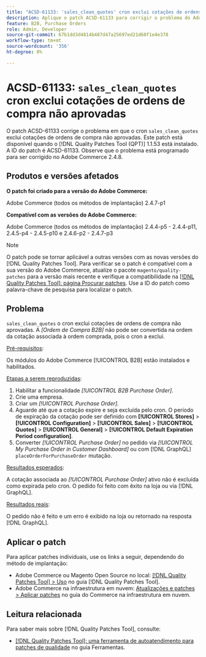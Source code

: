 ```yaml
---
title: "ACSD-61133: 'sales_clean_quotes' cron exclui cotações de ordens de compra não aprovadas"
description: Aplique o patch ACSD-61133 para corrigir o problema do Adobe Commerce em que "sales_clean_quotes" cron exclui cotações de ordens de compra não aprovadas.
feature: B2B, Purchase Orders
role: Admin, Developer
source-git-commit: 67b1dd3d4814b487d47a25697ed21d60f1e4e378
workflow-type: tm+mt
source-wordcount: '356'
ht-degree: 0%

---
```


# ACSD-61133: `sales_clean_quotes` cron exclui cotações de ordens de compra não aprovadas

O patch ACSD-61133 corrige o problema em que o cron `sales_clean_quotes` exclui cotações de ordens de compra não aprovadas. Este patch está disponível quando o [!DNL Quality Patches Tool (QPT)] 1.1.53 está instalado. A ID do patch é ACSD-61133. Observe que o problema está programado para ser corrigido no Adobe Commerce 2.4.8.

## Produtos e versões afetados

**O patch foi criado para a versão do Adobe Commerce:**

Adobe Commerce (todos os métodos de implantação) 2.4.7-p1

**Compatível com as versões do Adobe Commerce:**

Adobe Commerce (todos os métodos de implantação) 2.4.4-p5 - 2.4.4-p11, 2.4.5-p4 - 2.4.5-p10 e 2.4.6-p2 - 2.4.7-p3

>[!NOTE]
>
>O patch pode se tornar aplicável a outras versões com as novas versões do [!DNL Quality Patches Tool]. Para verificar se o patch é compatível com a sua versão do Adobe Commerce, atualize o pacote `magento/quality-patches` para a versão mais recente e verifique a compatibilidade na [[!DNL Quality Patches Tool]: página Procurar patches](https://experienceleague.adobe.com/tools/commerce-quality-patches/index.html). Use a ID do patch como palavra-chave de pesquisa para localizar o patch.

## Problema

`sales_clean_quotes` o cron exclui cotações de ordens de compra não aprovadas. A *[Ordem de Compra B2B]* não pode ser convertida na ordem da cotação associada à ordem comprada, pois o cron a exclui.

<u>Pré-requisitos</u>:

Os módulos do Adobe Commerce [!UICONTROL B2B] estão instalados e habilitados.

<u>Etapas a serem reproduzidas</u>:

1. Habilitar a funcionalidade *[!UICONTROL B2B Purchase Order]*.
1. Crie uma empresa.
1. Criar um *[!UICONTROL Purchase Order]*.
1. Aguarde até que a cotação expire e seja excluída pelo cron. O período de expiração da cotação pode ser definido com **[!UICONTROL Stores]** > **[!UICONTROL Configuration]** > **[!UICONTROL Sales]** > **[!UICONTROL Quotes]** > **[!UICONTROL General]** > **[!UICONTROL Default Expiration Period configuration]**.
1. Converter *[!UICONTROL Purchase Order]* no pedido via *[!UICONTROL My Purchase Order in Customer Dashboard]* ou com [!DNL GraphQL] `placeOrderForPurchaseOrder` mutação.

<u>Resultados esperados</u>:

A cotação associada ao *[!UICONTROL Purchase Order]* ativo não é excluída como expirada pelo cron. O pedido foi feito com êxito na loja ou via [!DNL GraphQL].

<u>Resultados reais</u>:

O pedido não é feito e um erro é exibido na loja ou retornado na resposta [!DNL GraphQL].

## Aplicar o patch

Para aplicar patches individuais, use os links a seguir, dependendo do método de implantação:

* Adobe Commerce ou Magento Open Source no local: [[!DNL Quality Patches Tool] > Uso](/help/tools/quality-patches-tool/usage.md) no guia [!DNL Quality Patches Tool].
* Adobe Commerce na infraestrutura em nuvem: [Atualizações e patches > Aplicar patches](https://experienceleague.adobe.com/docs/commerce-cloud-service/user-guide/develop/upgrade/apply-patches.html) no guia do Commerce na infraestrutura em nuvem.

## Leitura relacionada

Para saber mais sobre [!DNL Quality Patches Tool], consulte:

* [[!DNL Quality Patches Tool]: uma ferramenta de autoatendimento para patches de qualidade](/help/tools/quality-patches-tool/quality-patches-tool-to-self-serve-quality-patches.md) no guia Ferramentas.
